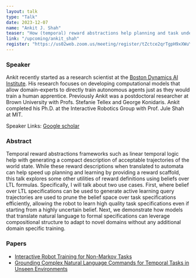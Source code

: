 ```yaml
---
layout: talk
type: "Talk"
date: 2023-12-07
name: "Ankit J. Shah"
teaser: "How (temporal) reward abstractions help planning and task understanding"
link: "/upcoming/ankit_shah"
register: "https://us02web.zoom.us/meeting/register/tZctce2qrTgpH9xXWuYdkYAUKDC6kL07MaEb#/registration"
---
```



### Speaker 
Ankit recently started as a research scientist at the [Boston Dynamics AI Institute](https://theaiinstitute.com/). His research focuses on developing computational models that allow domain-experts to directly train autonomous agents just as they would train a human apprentice. Previously Ankit was a postdoctoral researcher at Brown University with Profs. Stefanie Tellex and George Konidaris. Ankit completed his Ph.D. at the Interactive Robotics Group with Prof. Jule Shah at MIT.

Speaker Links: [Google scholar](https://scholar.google.com/citations?user=KmJNnzIAAAAJ&hl=en)


### Abstract
Temporal reward abstractions frameworks such as linear temporal logic help with generating a compact description of acceptable trajectories of the world state. While these reward descriptions when translated to automata can help speed up planning and learning by providing a reward scaffold, this talk explores some other utilities of reward definitions using beliefs over LTL formulas. Specifically, I will talk about two use cases. First, where belief over LTL specifications can be used to generate active learning query trajectories are used to prune the belief space over task specifications efficiently, allowing the robot to learn high quality task specifications even if starting from a highly uncertain belief. Next, we demonstrate how models that translate natural language to formal specifications can leverage compositional structure to adapt to novel domains without any additional domain specific training.


### Papers
- [Interactive Robot Training for Non-Markov Tasks](https://people.csail.mit.edu/ajshah/project/interactive/)
- [Grounding Complex Natural Language Commands for Temporal Tasks in Unseen Environments](https://lang2ltl.github.io/)